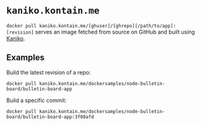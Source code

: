 # `kaniko.kontain.me`

`docker pull kaniko.kontain.me/[ghuser]/[ghrepo][/path/to/app]:[revision]`
serves an image fetched from source on GitHub and built using
[Kaniko](https://github.com/GoogleContainerTools/kaniko).

## Examples

Build the latest revision of a repo:

```
docker pull kaniko.kontain.me/dockersamples/node-bulletin-board/bulletin-board-app
```

Build a specific commit:

```
docker pull kaniko.kontain.me/dockersamples/node-bulletin-board/bulletin-board-app:3f08afd
```
